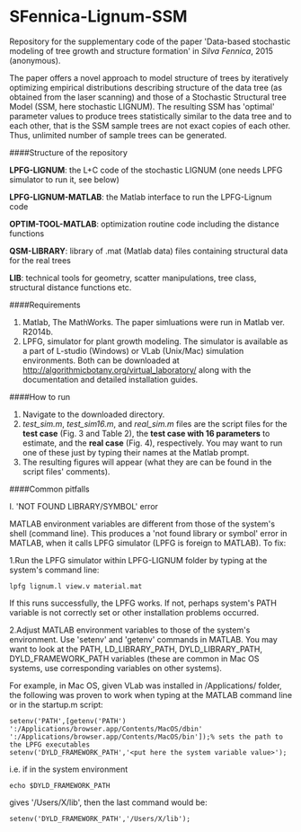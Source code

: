 # SFennica-Lignum-SSM
Repository for the supplementary code of the paper 'Data-based stochastic modeling of tree growth and structure formation' in _Silva Fennica_, 2015 (anonymous).

The paper offers a novel approach to model structure of trees by iteratively optimizing empirical distributions describing structure of the data tree (as obtained from the laser scanning) and those of a Stochastic Structural tree Model (SSM, here stochastic LIGNUM). The resulting SSM has 'optimal' parameter values to produce trees statistically similar to the data tree and to each other, that is the SSM sample trees are not exact copies of each other. Thus, unlimited number of sample trees can be generated.

####Structure of the repository

**LPFG-LIGNUM**: the L+C code of the stochastic LIGNUM (one needs LPFG simulator to run it, see below)

**LPFG-LIGNUM-MATLAB**: the Matlab interface to run the LPFG-Lignum code

**OPTIM-TOOL-MATLAB**: optimization routine code including the distance functions

**QSM-LIBRARY**: library of .mat (Matlab data) files containing structural data for the real trees

**LIB**: technical tools for geometry, scatter manipulations, tree class, structural distance functions etc.

####Requirements

1. Matlab, The MathWorks. The paper simluations were run in Matlab ver. R2014b.
2. LPFG, simulator for plant growth modeling. The simulator is available as a part of L-studio (Windows) or VLab (Unix/Mac) simulation environments. Both can be downloaded at <http://algorithmicbotany.org/virtual_laboratory/> along with the documentation and detailed installation guides.

####How to run

1. Navigate to the downloaded directory.
2. _test_sim.m_, _test_sim16.m_, and _real_sim.m_ files are the script files for the **test case** (Fig. 3 and Table 2), the **test case with 16 parameters** to estimate, and the **real case** (Fig. 4), respectively. You may want to run one of these just by typing their names at the Matlab prompt.
3. The resulting figures will appear (what they are can be found in the script files' comments).

####Common pitfalls

I. 'NOT FOUND LIBRARY/SYMBOL' error

MATLAB environment variables are different from those of the system's shell (command line). This produces a 'not found library
or symbol' error in MATLAB, when it calls LPFG simulator (LPFG is foreign to MATLAB). To fix:

1.Run the LPFG simulator within LPFG-LIGNUM folder by typing at the system's command line:
```
lpfg lignum.l view.v material.mat
```
If this runs successfully, the LPFG works. If not, perhaps system's PATH variable is not correctly set or other installation problems occurred.

2.Adjust MATLAB environment variables to those of the system's environment. Use 'setenv' and 'getenv' commands in MATLAB. You may want to look at the PATH, LD_LIBRARY_PATH, DYLD_LIBRARY_PATH, DYLD_FRAMEWORK_PATH variables (these are common in Mac OS systems, use corresponding variables on other systems).

For example, in Mac OS, given VLab was installed in /Applications/ folder, the following was proven to work when typing at the MATLAB command line or in the startup.m script:
```
setenv('PATH',[getenv('PATH') ':/Applications/browser.app/Contents/MacOS/dbin' ':/Applications/browser.app/Contents/MacOS/bin']);% sets the path to the LPFG executables
setenv('DYLD_FRAMEWORK_PATH','<put here the system variable value>');
```
i.e. if in the system environment 
```
echo $DYLD_FRAMEWORK_PATH 
```
gives '/Users/X/lib', then the last command would be:
```
setenv('DYLD_FRAMEWORK_PATH','/Users/X/lib');
```

